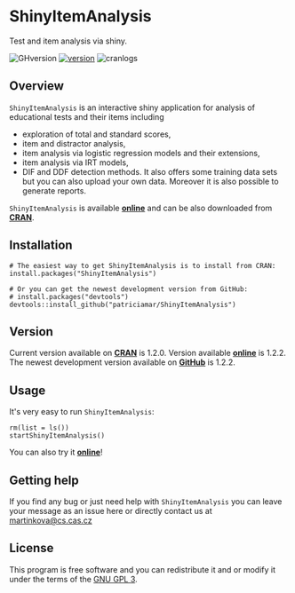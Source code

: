 # ShinyItemAnalysis
Test and item analysis via shiny.

![GHversion](https://img.shields.io/github/release/patriciamar/ShinyItemAnalysis.svg)
[![version](https://www.r-pkg.org/badges/version/ShinyItemAnalysis)](https://CRAN.R-project.org/package=ShinyItemAnalysis)
![cranlogs](https://cranlogs.r-pkg.org/badges/ShinyItemAnalysis)

## Overview
`ShinyItemAnalysis` is an interactive shiny application for analysis of educational tests and their items including 
 * exploration of total and standard scores,
 * item and distractor analysis,
 * item analysis via logistic regression models and their extensions,
 * item analysis via IRT models,
 * DIF and DDF detection methods.
It also offers some training data sets but you can also upload your own data. Moreover it is also possible to generate reports. 

`ShinyItemAnalysis` is available [**online**](https://shiny.cs.cas.cz/ShinyItemAnalysis/) and can be also downloaded from [**CRAN**](https://CRAN.R-project.org/package=ShinyItemAnalysis).

## Installation
```
# The easiest way to get ShinyItemAnalysis is to install from CRAN:
install.packages("ShinyItemAnalysis")

# Or you can get the newest development version from GitHub:
# install.packages("devtools")
devtools::install_github("patriciamar/ShinyItemAnalysis")
```
## Version
Current version available on [**CRAN**](https://CRAN.R-project.org/package=ShinyItemAnalysis) is 1.2.0. Version available [**online**](https://shiny.cs.cas.cz/ShinyItemAnalysis/) is 1.2.2. The newest development version available on [**GitHub**](https://github.com/patriciamar/ShinyItemAnalysis) is 1.2.2.

## Usage
It's very easy to run `ShinyItemAnalysis`:
```
rm(list = ls())
startShinyItemAnalysis()
```
You can also try it [**online**](https://shiny.cs.cas.cz/ShinyItemAnalysis/)!

## Getting help
If you find any bug or just need help with `ShinyItemAnalysis` you can leave your message as an issue here or directly contact us at martinkova@cs.cas.cz

## License
This program is free software and you can redistribute it and or modify it under the terms of the [GNU GPL 3](https://www.gnu.org/licenses/gpl-3.0.en.html).
